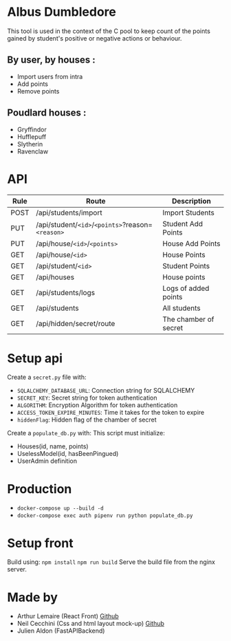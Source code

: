 # Albus Dumbledore
This tool is used in the context of the C pool to keep count of the points gained by student's positive or negative actions or behaviour.

## By user, by houses :
- Import users from intra
- Add points
- Remove points

## Poudlard houses :
- Gryffindor
- Hufflepuff
- Slytherin
- Ravenclaw

# API
|    Rule    |  Route        |  Description        |
|------------|---------------|---------------------|
| POST       | /api/students/import |  Import Students    |
| PUT        | /api/student/`<id>`/`<points>`?reason=`<reason>` |  Student Add Points |
| PUT        | /api/house/`<id>`/`<points>`   |  House Add Points   |
| GET        | /api/house/`<id>`   |  House Points       |
| GET        | /api/student/`<id>` |  Student Points     |
| GET | /api/houses | House points |
| GET | /api/students/logs | Logs of added points |
| GET | /api/students | All students |
| GET | /api/hidden/secret/route | The chamber of secret |

# Setup api
Create a `secret.py` file with:
- `SQLALCHEMY_DATABASE_URL`: Connection string for SQLALCHEMY
- `SECRET_KEY`: Secret string for token authentication
- `ALGORITHM`: Encryption Algorithm for token authentication
- `ACCESS_TOKEN_EXPIRE_MINUTES`: Time it takes for the token to expire
- `hiddenFlag`: Hidden flag of the chamber of secret

Create a `populate_db.py` with: 
This script must initialize:
- Houses(id, name, points)
- UselessModel(id, hasBeenPingued)
- UserAdmin definition

# Production
- `docker-compose up --build -d`
- `docker-compose exec auth pipenv run python populate_db.py`

# Setup front

Build using: 
`npm install`
`npm run build`
Serve the build file from the nginx server.

# Made by
- Arthur Lemaire (React Front) [Github](https://github.com/ElChurros)
- Neil Cecchini (Css and html layout mock-up) [Github](https://github.com/WhatNodyn)
- Julien Aldon (FastAPIBackend)